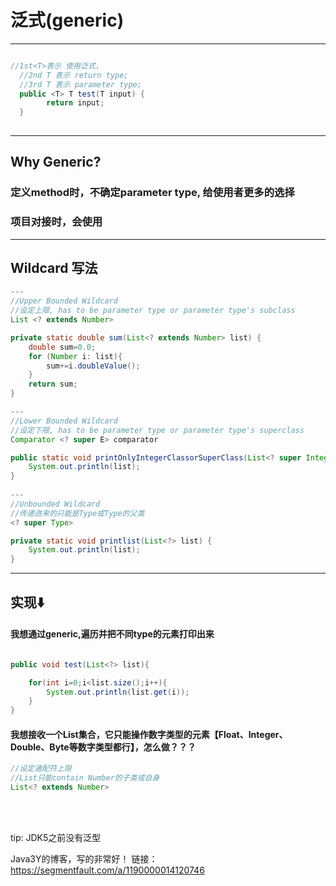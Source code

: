 # 泛式(generic)
---
```java

//1st<T>表示 使用泛式，
  //2nd T 表示 return type;
  //3rd T 表示 parameter type;
  public <T> T test(T input) {
        return input;
  }
  
```
---
## Why Generic?
### 定义method时，不确定parameter type, 给使用者更多的选择
### 项目对接时，会使用

---
## Wildcard 写法
```java
---
//Upper Bounded Wildcard
//设定上限, has to be parameter type or parameter type's subclass
List <? extends Number>

private static double sum(List<? extends Number> list) {
    double sum=0.0;
    for (Number i: list){
        sum+=i.doubleValue();
    }
    return sum;
}

---
//Lower Bounded Wildcard
//设定下限, has to be parameter type or parameter type's superclass
Comparator <? super E> comparator

public static void printOnlyIntegerClassorSuperClass(List<? super Integer> list){
    System.out.println(list);
}
   
---
//Unbounded Wildcard
//传递进来的只能是Type或Type的父类
<? super Type>

private static void printlist(List<?> list) {
    System.out.println(list);
}

```
---

## 实现⬇️

#### 我想通过generic,遍历并把不同type的元素打印出来
```java

public void test(List<?> list){

    for(int i=0;i<list.size();i++){
        System.out.println(list.get(i));
    }
}

```

#### 我想接收一个List集合，它只能操作数字类型的元素【Float、Integer、Double、Byte等数字类型都行】，怎么做？？？
```java
//设定通配符上限
//List只能contain Number的子类或自身
List<? extends Number>


```



<br>

<br>tip: JDK5之前没有泛型


Java3Y的博客，写的非常好！
链接：https://segmentfault.com/a/1190000014120746
